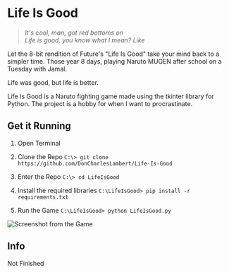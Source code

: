
# Life Is Good
> _It's cool, man, got red bottoms on  
Life is good, you know what I mean? Like_

Let the 8-bit rendition of Future's "Life Is Good" take your mind back to a simpler time. Those year 8 days, playing Naruto MUGEN after school on a Tuesday with Jamal. 

Life was good, but life is better. 

Life Is Good is a Naruto fighting game made using the tkinter library for Python. The project is a hobby for when I want to procrastinate.

## Get it Running
1. Open Terminal

2. Clone the Repo
`C:\> git clone https://github.com/DonCharlesLambert/Life-Is-Good`  

3. Enter the Repo
`C:\> cd LifeIsGood`  

4. Install the required libraries
`C:\LifeIsGood> pip install -r requirements.txt`  

5. Run the Game
`C:\LifeIsGood> python LifeIsGood.py`  

![Screenshot from the Game](https://lh3.googleusercontent.com/h3PbWjByb9iWtBl1UcZvyfAbfqPd9RiObF_tVYaQEPvVoYdONJxDiEyBwbH1fsEQNQpNQBH0w6KnFKLet6DClp4frnvSVluSpkl4pjxaUHruN0M0a8HpGkU7f3LRcq6zZoVfqJHU7QT_jHMXpbKgauqi0X0Es9ybtCMi7GyRC2SvPVFRqdAvJuPwK5PJokbf3TlLthgwSTtggRGHy4UeGuQBoU-EfsARWxOOiOZnD193GrQmbFVPtsb7mBvHBweVHKrSMo5mXrwhpWLs4LM1FGpvTEsjCR0m15fnx2_NEX_WivPdutS1nNzi78oJkq5fAk-FaF5TwP1xhXwtrtlbzPzPiO81rQCsNzHMrpMVKLW-eh6z-J9PJl_rQ7Xv9PPWlz-2HfkNIVebT7y9Yov7M8BgEWAtNfnTATb0lo3edRUOJWLGnQln54eWoDOyoUuzJ-ppalq918i1Ox4nYXTSWDT9P2jcjN06a-OPU7B0OKEQ_2rfIi3yTiCn0KdHn9VY1i3LI9_rjZ3m-2KHCwb0VsbcSQjb8CstF3Y6RcXv70al8FX8-2zkBwmu3JeetYnU2FIAF8YlRC73_B0QoBPg8-FuyoO-0ALJU7NrqEysguty6tyjk_95l6SO8dOOOvrK12oXRmVQS6HXY9VSHM-K8u-xD0dipw4eAZPNjOFL2TT6pQFQE9IgInqQZfnqlg=w1346-h809-no?authuser=0)

## Info
Not Finished